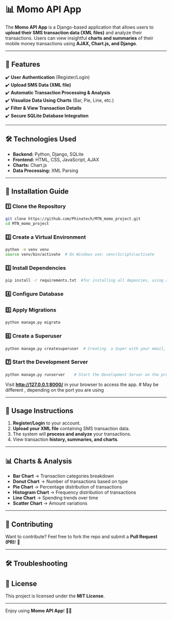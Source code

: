 # **📊 Momo API App**  

The **Momo API App** is a Django-based application that allows users to **upload their SMS transaction data (XML files)** and analyze their transactions. Users can view insightful **charts and summaries** of their mobile money transactions using **AJAX, Chart.js, and Django**.

---

## **🚀 Features**  
✔️ **User Authentication** (Register/Login)  
✔️ **Upload SMS Data (XML file)**  
✔️ **Automatic Transaction Processing & Analysis**  
✔️ **Visualize Data Using Charts** (Bar, Pie, Line, etc.)  
✔️ **Filter & View Transaction Details**  
✔️ **Secure SQLite Database Integration**  

---

## **🛠️ Technologies Used**  

- **Backend:** Python, Django, SQLite  
- **Frontend:** HTML, CSS, JavaScript, AJAX  
- **Charts:** Chart.js  
- **Data Processing:** XML Parsing  

---

## **🔧 Installation Guide**  

### **1️⃣ Clone the Repository**  
```bash
git clone https://github.com/Phinatech/MTN_momo_project.git
cd MTN_momo_project
```

### **2️⃣ Create a Virtual Environment**  
```bash
python -m venv venv
source venv/bin/activate  # On Windows use: venv\Scripts\activate
```

### **3️⃣ Install Dependencies**  
```bash
pip install -r requirements.txt  #for installing all depencies, using a virtual environment would make much sense
```

### **4️⃣ Configure Database**

### **5️⃣ Apply Migrations**  
```bash
python manage.py migrate
```

### **6️⃣ Create a Superuser**  
```bash
python manage.py createsuperuser  # Creating  a Super with your email, password 
```

### **7️⃣ Start the Development Server**  

```bash
python manage.py runserver    # Start the Development Server on the prot you specified 
```
Visit **http://127.0.0.1:8000/** in your browser to access the app. # May be different , depending on the port you are using 

---

## **📂 Usage Instructions**  

1. **Register/Login** to your account.  
2. **Upload your XML file** containing SMS transaction data.  
3. The system will **process and analyze** your transactions.  
4. View transaction **history, summaries, and charts**.  

---

## **📊 Charts & Analysis**  

- **Bar Chart** → Transaction categories breakdown 
- **Donut Chart** → Number of transactions based on type  
- **Pie Chart** → Percentage distribution of transactions
- **Histogram Chart** → Frequency distribution of transactions  
- **Line Chart** → Spending trends over time  
- **Scatter Chart** → Amount variations  

---

## **🤝 Contributing**  

Want to contribute? Feel free to fork the repo and submit a **Pull Request (PR)**! 🚀  

---

## **🛠️ Troubleshooting**  

## **📜 License**  
This project is licensed under the **MIT License**.  

---

Enjoy using **Momo API App**! 🎉🚀
